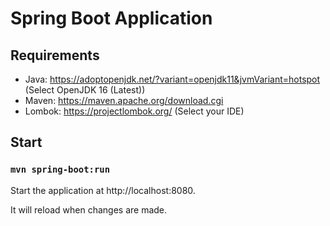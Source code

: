 # Spring Boot Application

## Requirements
- Java: https://adoptopenjdk.net/?variant=openjdk11&jvmVariant=hotspot (Select OpenJDK 16 (Latest))
- Maven: https://maven.apache.org/download.cgi
- Lombok: https://projectlombok.org/ (Select your IDE)

## Start

### `mvn spring-boot:run`
Start the application at http://localhost:8080.

It will reload when changes are made.
